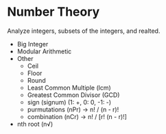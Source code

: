 # Number Theory
Analyze integers, subsets of the integers, and realted.
* Big Integer
* Modular Arithmetic
* Other
    * Ceil
    * Floor
    * Round
    * Least Common Multiple (lcm)
    * Greatest Common Divisor (GCD)
    * sign (signum) (1: +, 0: 0, -1: -)
    * purmutations (nPr) -> n! / (n - r)!
    * combination (nCr) -> n! / [r! (n - r)!]
* nth root (n√)
